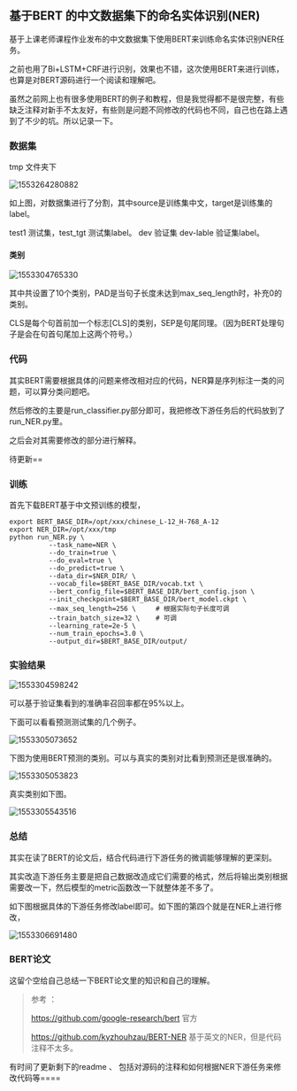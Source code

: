 ## 基于BERT 的中文数据集下的命名实体识别(NER)

基于上课老师课程作业发布的中文数据集下使用BERT来训练命名实体识别NER任务。

之前也用了Bi+LSTM+CRF进行识别，效果也不错，这次使用BERT来进行训练，也算是对BERT源码进行一个阅读和理解吧。

虽然之前网上也有很多使用BERT的例子和教程，但是我觉得都不是很完整，有些缺乏注释对新手不太友好，有些则是问题不同修改的代码也不同，自己也在路上遇到了不少的坑。所以记录一下。

### 数据集

tmp 文件夹下

![1553264280882](https://github.com/xuanzebi/BERT-NER/blob/master/images/1553264280882.png)

如上图，对数据集进行了分割，其中source是训练集中文，target是训练集的label。

test1 测试集，test_tgt 测试集label。     dev 验证集   dev-lable 验证集label。

#### 类别

![1553304765330](https://github.com/xuanzebi/BERT-NER/blob/master/images/1553304765330.png)

其中共设置了10个类别，PAD是当句子长度未达到max_seq_length时，补充0的类别。

CLS是每个句首前加一个标志[CLS]的类别，SEP是句尾同理。（因为BERT处理句子是会在句首句尾加上这两个符号。）



### 代码

其实BERT需要根据具体的问题来修改相对应的代码，NER算是序列标注一类的问题，可以算分类问题吧。

然后修改的主要是run_classifier.py部分即可，我把修改下游任务后的代码放到了run_NER.py里。

之后会对其需要修改的部分进行解释。

待更新==



### 训练

首先下载BERT基于中文预训练的模型，

```shell
export BERT_BASE_DIR=/opt/xxx/chinese_L-12_H-768_A-12
export NER_DIR=/opt/xxx/tmp
python run_NER.py \
          --task_name=NER \
          --do_train=true \
          --do_eval=true \
          --do_predict=true \
          --data_dir=$NER_DIR/ \
          --vocab_file=$BERT_BASE_DIR/vocab.txt \
          --bert_config_file=$BERT_BASE_DIR/bert_config.json \
          --init_checkpoint=$BERT_BASE_DIR/bert_model.ckpt \
          --max_seq_length=256 \     # 根据实际句子长度可调
          --train_batch_size=32 \    # 可调
          --learning_rate=2e-5 \
          --num_train_epochs=3.0 \
          --output_dir=$BERT_BASE_DIR/output/

```



### 实验结果

![1553304598242](https://github.com/xuanzebi/BERT-NER/blob/master/images/1553304598242.png)

可以基于验证集看到的准确率召回率都在95%以上。

下面可以看看预测测试集的几个例子。

![1553305073652](https://github.com/xuanzebi/BERT-NER/blob/master/images/1553305073652.png)

下图为使用BERT预测的类别。可以与真实的类别对比看到预测还是很准确的。

![1553305053823](https://github.com/xuanzebi/BERT-NER/blob/master/images/1553305053823.png)

真实类别如下图。

![1553305543516](https://github.com/xuanzebi/BERT-NER/blob/master/images/1553305543516.png)



### 总结

其实在读了BERT的论文后，结合代码进行下游任务的微调能够理解的更深刻。

其实改造下游任务主要是把自己数据改造成它们需要的格式，然后将输出类别根据需要改一下，然后模型的metric函数改一下就整体差不多了。

如下图根据具体的下游任务修改label即可。如下图的第四个就是在NER上进行修改，

![1553306691480](https://github.com/xuanzebi/BERT-NER/blob/master/images/1553306691480.png)

### BERT论文

这留个空给自己总结一下BERT论文里的知识和自己的理解。





> 参考 ：
>
> https://github.com/google-research/bert   官方
>
> https://github.com/kyzhouhzau/BERT-NER  基于英文的NER，但是代码注释不太多。







有时间了更新剩下的readme 、 包括对源码的注释和如何根据NER下游任务来修改代码等====